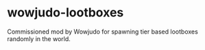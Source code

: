 # wowjudo-lootboxes
Commissioned mod by Wowjudo for spawning tier based lootboxes randomly in the world.